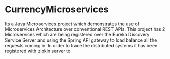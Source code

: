 # CurrencyMicroservices
Its a Java Microservices project which demonstrates the use of Microservices Architecture over conventional REST APIs. This project has 2 Microservices which are being registered over the Eureka Discovery Service Server and using the Spring API gateway to load balance all the requests coming in. In order to trace the distributed systems it has been registered with zipkin server to 
